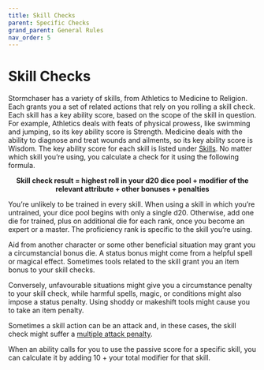 ```yaml
---
title: Skill Checks
parent: Specific Checks
grand_parent: General Rules
nav_order: 5
---
```


# Skill Checks
Stormchaser has a variety of skills, from Athletics to Medicine to Religion. Each grants you a set of related actions that rely on you rolling a skill check. Each skill has a key ability score, based on the scope of the skill in question. For example, Athletics deals with feats of physical prowess, like swimming and jumping, so its key ability score is Strength. Medicine deals with the ability to diagnose and treat wounds and ailments, so its key ability score is Wisdom. The key ability score for each skill is listed under [Skills](https://stormchaserroleplaying.com/stormchaserRPG/Skills/). No matter which skill you’re using, you calculate a check for it using the following formula.

<center><strong>Skill check result = highest roll in your d20 dice pool + modifier of the relevant attribute + other bonuses + penalties</strong></center>

You’re unlikely to be trained in every skill. When using a skill in which you’re untrained, your dice pool begins with only a single d20. Otherwise, add one die for trained, plus on additional die for each rank, once you become an expert or a master. The proficiency rank is specific to the skill you’re using.

Aid from another character or some other beneficial situation may grant you a circumstancial bonus die. A status bonus might come from a helpful spell or magical effect. Sometimes tools related to the skill grant you an item bonus to your skill checks.

Conversely, unfavourable situations might give you a circumstance penalty to your skill check, while harmful spells, magic, or conditions might also impose a status penalty. Using shoddy or makeshift tools might cause you to take an item penalty.

Sometimes a skill action can be an attack and, in these cases, the skill check might suffer a [multiple attack penalty](https://stormchaserroleplaying.com/stormchaserRPG/General/Specific/Attack/#multiple-attack-penalty).

When an ability calls for you to use the passive score for a specific skill, you can calculate it by adding 10 + your total modifier for that skill.

